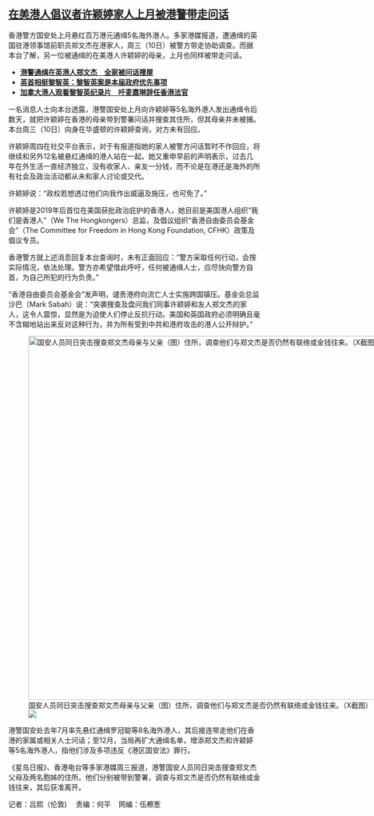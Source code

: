 <!--1704994800000-->
[在美港人倡议者许颖婷家人上月被港警带走问话](https://www.rfa.org/mandarin/yataibaodao/gangtai/al2-01112024124052.html)
------

<p><span style="font-weight: 400;">香港警方国安处上月悬红百万港元通缉5名海外港人。多家港媒报道，遭通缉的英国驻港领事馆前职员郑文杰在港家人，周三（10日）被警方带走协助调查。而据本台了解，另一位被通缉的在美港人许颖婷的母亲，上月也同样被带走问话。</span></p><ul><li><strong><a href="https://www.rfa.org/mandarin/yataibaodao/gangtai/al2-01102024141803.html">港警通缉在英港人郑文杰　全家被问话搜屋</a></strong></li><li><strong><a href="https://www.rfa.org/mandarin/yataibaodao/junshiwaijiao/al-01092024102900.html">英首相挺黎智英：黎智英案是本届政府优先事项</a></strong></li><li><span style="font-weight: 400;"><a href="https://www.rfa.org/mandarin/yataibaodao/gangtai/lf-01082024124751.html"><strong>加拿大港人观看黎智英纪录片　吁麦嘉琳辞任香港法官</strong></a></span></li></ul><p><span style="font-weight: 400;">一名消息人士向本台透露，港警国安处上月向许颖婷等5名海外港人发出通缉令后数天，就把许颖婷在香港的母亲带到警署问话并搜查其住所，但其母亲并未被捕。本台周三（10日）向身在华盛顿的许颖婷查询，对方未有回应。</span></p><p></p><p><span style="font-weight: 400;">许颖婷周四在社交平台表示，对于有报道指她的家人被警方问话暂时不作回应，将继续和另外12名被悬红通缉的港人站在一起。她又重申早前的声明表示，过去几年在外生活一直经济独立，没有收家人、亲友一分钱，而不论是在港还是海外的所有社会及政治活动都从未和家人讨论或交代。</span></p><p></p><p><span style="font-weight: 400;">许颖婷说：“政权若想透过他们向我作出威逼及施压，也可免了。”</span></p><p></p><p><span style="font-weight: 400;">许颖婷是2019年后首位在美国获批政治庇护的香港人，她目前是美国港人组织“我们是香港人”（We The Hongkongers）总监，及倡议组织“香港自由委员会基金会”（The Committee for Freedom in Hong Kong Foundation, CFHK）政策及倡议专员。</span></p><p></p><p><span style="font-weight: 400;">香港警方就上述消息回复本台查询时，未有正面回应：“警方采取任何行动，会按实际情况，依法处理。警方亦希望借此呼吁，任何被通缉人士，应尽快向警方自首，为自己所犯的行为负责。”</span></p><p></p><p><span style="font-weight: 400;">“香港自由委员会基金会”发声明，谴责港府向流亡人士实施跨国镇压。基金会总监沙巴（Mark Sabah）说：“突袭搜查及盘问我们同事许颖婷和友人郑文杰的家人，这令人震惊，显然是为迫使人们停止反抗行动。美国和英国政府必须明确且毫不含糊地站出来反对这种行为，并为所有受到中共和港府攻击的港人公开辩护。”</span></p><p><figure class="image-richtext image-inline captioned" style="width:1296px;"><img alt="国安人员同日突击搜查郑文杰母亲与父亲（图）住所，调查他们与郑文杰是否仍然有联络或金钱往来。（X截图）" height="728" src="https://www.rfa.org/mandarin/yataibaodao/gangtai/al2-01112024124052.html/2023-12-18t053703z_686159706_rc2hz4an9aq2_rtrmadp_3_hongkong-security-jimmylai.jpg/@@images/239e2932-6907-4045-9bf6-3f1e06fdf3c9.jpeg" title="2023-12-18T053703Z_686159706_RC2HZ4AN9AQ2_RTRMADP_3_HONGKONG-SECURITY-JIMMYLAI.JPG" width="1296"/><figcaption class="image-caption">国安人员同日突击搜查郑文杰母亲与父亲（图）住所，调查他们与郑文杰是否仍然有联络或金钱往来。（X截图）</figcaption><small></small><div id="zoomattribute"><a data-caption="国安人员同日突击搜查郑文杰母亲与父亲（图）住所，调查他们与郑文杰是否仍然有联络或金钱往来。（X截图）" data-fancybox="" href="https://www.rfa.org/mandarin/yataibaodao/gangtai/al2-01112024124052.html/2023-12-18t053703z_686159706_rc2hz4an9aq2_rtrmadp_3_hongkong-security-jimmylai.jpg" id="single_image" title="国安人员同日突击搜查郑文杰母亲与父亲（图）住所，调查他们与郑文杰是否仍然有联络或金钱往来。（X截图）"><img src="/++plone++rfa-resources/img/icon-zoom.png"/></a></div></figure></p><p><span style="font-weight: 400;"></span></p><p><span style="font-weight: 400;">港警国安处去年7月率先悬红通缉罗冠聪等8名海外港人，其后接连带走他们在香港的家属或相关人士问话；至12月，当局再扩大通缉名单，增添郑文杰和许颖婷等5名海外港人，指他们涉及多项违反《港区国安法》罪行。 </span></p><p></p><p><span style="font-weight: 400;">《星岛日报》、香港电台等多家港媒周三报道，港警国安人员同日突击搜查郑文杰父母及两名胞姊的住所。他们分别被带到警署，调查与郑文杰是否仍然有联络或金钱往来，其后获准离开。</span></p><p></p><p><span style="font-weight: 400;">记者：吕熙（伦敦)　 责编：何平    网编：伍檫愙<br/></span></p><p></p>
